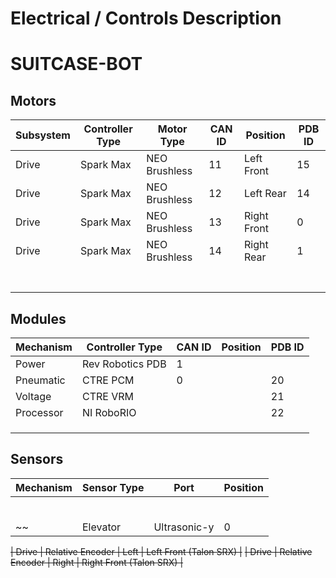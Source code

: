 # Electrical / Controls Description
# SUITCASE-BOT


## Motors

| Subsystem      | Controller Type | Motor Type    | CAN ID | Position    | PDB ID |
| -------------- | --------------- | ------------- | ------ | ----------- | ------ |
| Drive          | Spark Max       | NEO Brushless | 11     | Left Front  | 15     |
| Drive          | Spark Max       | NEO Brushless | 12     | Left Rear   | 14     |
| Drive          | Spark Max       | NEO Brushless | 13     | Right Front | 0      |
| Drive          | Spark Max       | NEO Brushless | 14     | Right Rear  | 1      |
|                |                 |               |        |             |        |
|                |                 |               |        |             |        |
|                |                 |               |        |             |        |
|                |                 |               |        |             |        |
|                |                 |               |        |             |        |
|                |                 |               |        |             |        |
|                |                 |               |        |             |        |

## Modules

| Mechanism      | Controller Type  | CAN ID | Position    | PDB ID |
| -------------- | ---------------- | ------ | ----------- | ------ |
| Power          | Rev Robotics PDB | 1      |             |        | 
| Pneumatic      | CTRE PCM         | 0      |             | 20     | 
| Voltage        | CTRE VRM         |        |             | 21     | 
| Processor      | NI RoboRIO       |        |             | 22     | 
|                |                  |        |             |        | 
|                |                  |        |             |        | 
|                |                  |        |             |        | 

## Sensors

| Mechanism   | Sensor Type  | Port      | Position |
| ----------- | ------------ | --------- |----------|
|             |              |           |          |
|             |              |           |          |
|             |              |           |          |
|             |              |           |          |
|             |              |           |          |
|             |              |           |          |
~~| Elevator    | Ultrasonic-y | 0         | Lower    |~~

~~| Drive       | Relative Encoder | Left  | Left Front (Talon SRX)  |~~
~~| Drive       | Relative Encoder | Right | Right Front (Talon SRX) |~~
